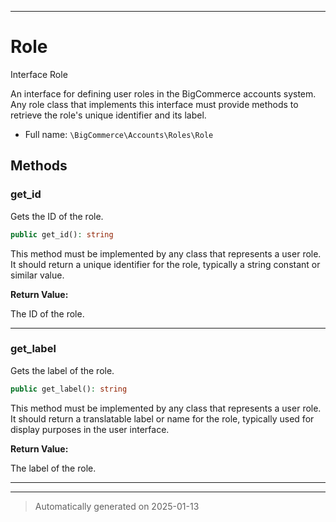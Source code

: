 ***

# Role

Interface Role

An interface for defining user roles in the BigCommerce accounts system. Any role class
that implements this interface must provide methods to retrieve the role's unique identifier
and its label.

* Full name: `\BigCommerce\Accounts\Roles\Role`



## Methods


### get_id

Gets the ID of the role.

```php
public get_id(): string
```

This method must be implemented by any class that represents a user role. It should
return a unique identifier for the role, typically a string constant or similar value.







**Return Value:**

The ID of the role.




***

### get_label

Gets the label of the role.

```php
public get_label(): string
```

This method must be implemented by any class that represents a user role. It should
return a translatable label or name for the role, typically used for display purposes
in the user interface.







**Return Value:**

The label of the role.




***


***
> Automatically generated on 2025-01-13
